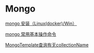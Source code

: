 # Mongo

[mongo 安装（Linux(docker)/Win）](https://www.cnblogs.com/scChen/p/14553023.html)



[mongo 常用基本操作命令](README.md)



[MongoTemplate查询有无collectionName](https://www.cnblogs.com/scChen/p/14586525.html)